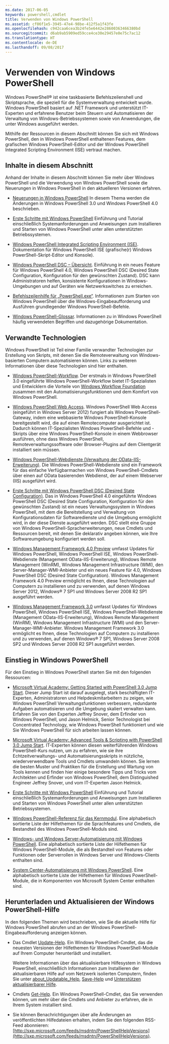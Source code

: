```yaml
---
ms.date: 2017-06-05
keywords: powershell,cmdlet
title: Verwenden von Windows PowerShell
ms.assetid: cf06f1e5-3945-47e4-98be-412f5a1f43fe
ms.openlocfilehash: c942caa6cea3b24fe5e6442e28600363466380bd
ms.sourcegitcommit: d6ab9ab5909ed59cce4ce30e29457e0e75c7ac12
ms.translationtype: HT
ms.contentlocale: de-DE
ms.lasthandoff: 09/08/2017
---
```

# <a name="using-windows-powershell"></a>Verwenden von Windows PowerShell
Windows PowerShell® ist eine taskbasierte Befehlszeilenshell und Skriptsprache, die speziell für die Systemverwaltung entwickelt wurde. Windows PowerShell basiert auf .NET Framework und unterstützt IT-Experten und erfahrene Benutzer beim Steuern und Automatisieren der Verwaltung von Windows-Betriebssystemen sowie von Anwendungen, die unter Windows ausgeführt werden.

Mithilfe der Ressourcen in diesem Abschnitt können Sie sich mit Windows PowerShell, den in Windows PowerShell enthaltenen Features, dem grafischen Windows PowerShell-Editor und der Windows PowerShell Integrated Scripting Environment (ISE) vertraut machen.

## <a name="whats-in-this-section"></a>Inhalte in diesem Abschnitt
Anhand der Inhalte in diesem Abschnitt können Sie mehr über Windows PowerShell und die Verwendung von Windows PowerShell sowie die Neuerungen in Windows PowerShell in den aktuelleren Versionen erfahren.

- [Neuerungen in Windows PowerShell](../../whats-new/What-s-New-in-Windows-PowerShell-50.md) In diesem Thema werden die Änderungen in Windows PowerShell 3.0 und Windows PowerShell 4.0 beschrieben.

- [Erste Schritte mit Windows PowerShell](../Getting-Started-with-Windows-PowerShell.md) Einführung und Tutorial einschließlich Systemanforderungen und Anweisungen zum Installieren und Starten von Windows PowerShell unter allen unterstützten Betriebssystemen.

- [Windows PowerShell Integrated Scripting Environment (ISE)](Windows-PowerShell-Integrated-Scripting-Environment--ISE-.md). Dokumentation für Windows PowerShell ISE (grafische(r) Windows PowerShell-Skript-Editor und Konsole).

- [Windows PowerShell DSC – Übersicht](https://technet.microsoft.com/en-us/library/04c9e716-822c-40f0-8fdf-f2dda8abd888). Einführung in ein neues Feature für Windows PowerShell 4.0, Windows PowerShell DSC (Desired State Configuration, Konfiguration für den gewünschten Zustand). DSC kann Administratoren helfen, konsistente Konfigurationen in Windows-Umgebungen und auf Geräten wie Netzwerkswitches zu erreichen.

- [Befehlszeilenhilfe für „PowerShell.exe“](../../core-powershell/console/PowerShell.exe-Command-Line-Help.md). Informationen zum Starten von Windows PowerShell über die Windows-Eingabeaufforderung und Ausführen grundlegender Windows PowerShell-Befehle.

- [Windows PowerShell-Glossar](../../Windows-PowerShell-Glossary.md). Informationen zu in Windows PowerShell häufig verwendeten Begriffen und dazugehörige Dokumentation.

## <a name="related-technologies"></a>Verwandte Technologien
Windows PowerShell ist Teil einer Familie verwandter Technologien zur Erstellung von Skripts, mit denen Sie die Remoteverwaltung von Windows-basierten Computern automatisieren können. Links zu weiteren Informationen über diese Technologien sind hier enthalten.

- [Windows PowerShell-Workflow](http://technet.microsoft.com/library/jj134242.aspx). Der erstmals in Windows PowerShell 3.0 eingeführte Windows PowerShell-Workflow bietet IT-Spezialisten und Entwicklern die Vorteile von [Windows Workflow Foundation](http://msdn.microsoft.com/library/ee342461.aspx) zusammen mit den Automatisierungsfunktionen und dem Komfort von Windows PowerShell.

- [Windows PowerShell Web Access](http://technet.microsoft.com/library/hh831611.aspx). Windows PowerShell Web Access (eingeführt in Windows Server 2012) fungiert als Windows PowerShell-Gateway, indem eine webbasierte Windows PowerShell-Konsole bereitgestellt wird, die auf einen Remotecomputer ausgerichtet ist. Dadurch können IT-Spezialisten Windows PowerShell-Befehle und -Skripts über eine Windows PowerShell-Konsole in einem Webbrowser ausführen, ohne dass Windows PowerShell, Remoteverwaltungssoftware oder Browser-Plugins auf dem Clientgerät installiert sein müssen.

- [Windows PowerShell-Webdienste (Verwaltung der OData-IIS-Erweiterung)](http://msdn.microsoft.com/library/windows/desktop/hh880865.aspx). Die Windows PowerShell-Webdienste sind ein Framework für das einfache Verfügbarmachen von Windows PowerShell-Cmdlets über einen auf OData basierenden Webdienst, der auf einem Webserver (IIS) ausgeführt wird.

- [Erste Schritte mit Windows PowerShell DSC (Desired State Configuration)](https://technet.microsoft.com/en-us/library/c134aa32-b085-4656-9a89-955d8ff768d0). Das in Windows PowerShell 4.0 eingeführte Windows PowerShell DSC (Desired State Configuration, Konfiguration für den gewünschten Zustand) ist ein neues Verwaltungssystem in Windows PowerShell, mit dem die Bereitstellung und Verwaltung von Konfigurationsdaten für Softwaredienste und die Umgebung ermöglicht wird, in der diese Dienste ausgeführt werden. DSC stellt eine Gruppe von Windows PowerShell-Spracherweiterungen, neue Cmdlets und Ressourcen bereit, mit denen Sie deklarativ angeben können, wie Ihre Softwareumgebung konfiguriert werden soll.

- [Windows Management Framework 4.0 Preview](http://go.microsoft.com/fwlink/?LinkID=293881) umfasst Updates für Windows PowerShell, Windows PowerShell ISE, Windows PowerShell-Webdienste (Management OData-IIS-Erweiterung), Windows Remote Management (WinRM), Windows Management Infrastructure (WMI), den Server-Manager-WMI-Anbieter und ein neues Feature für 4.0, Windows PowerShell DSC (Desired State Configuration). Windows Management Framework 4.0 Preview ermöglicht es Ihnen, diese Technologien auf Computern zu installieren und zu verwenden, auf denen Windows Server 2012, Windows® 7 SP1 und Windows Server 2008 R2 SP1 ausgeführt werden.

- [Windows Management Framework 3.0](http://www.microsoft.com/download/details.aspx?id=34595) umfasst Updates für Windows PowerShell, Windows PowerShell ISE, Windows PowerShell-Webdienste (Management OData-IIS-Erweiterung), Windows Remote Management (WinRM), Windows Management Infrastructure (WMI) und den Server-Manager-WMI-Anbieter. Windows Management Framework 3.0 ermöglicht es Ihnen, diese Technologien auf Computern zu installieren und zu verwenden, auf denen Windows® 7 SP1, Windows Server 2008 SP2 und Windows Server 2008 R2 SP1 ausgeführt werden.

## <a name="learning-windows-powershell"></a>Einstieg in Windows PowerShell
Für den Einstieg in Windows PowerShell starten Sie mit den folgenden Ressourcen:

- [Microsoft Virtual Academy: Getting Started with PowerShell 3.0 Jump Start](https://mva.microsoft.com/en-us/training-courses/getting-started-with-powershell-3-0-jump-start-8276). Dieser Jump Start ist darauf ausgelegt, stark beschäftigten IT-Experten, Administratoren und Helpdeskmitarbeitern zu zeigen, wie Windows PowerShell Verwaltungsfunktionen verbessern, redundante Aufgaben automatisieren und die Umgebung skaliert verwalten kann. Erfahren Sie von den Experten Jeffrey Snover, dem Erfinder von Windows PowerShell, und Jason Helmick, Senior Technologist bei Concentrated Technology, wie Windows PowerShell funktioniert und wie Sie Windows PowerShell für sich arbeiten lassen können.

- [Microsoft Virtual Academy: Advanced Tools & Scripting with PowerShell 3.0 Jump Start](https://mva.microsoft.com/en-US/training-courses/advanced-tools-scripting-with-powershell-30-jump-start-8277). IT-Experten können diesen weiterführenden Windows PowerShell-Kurs nutzen, um zu erfahren, wie sie ihre Echtzeitverwaltungs- und Automatisierungsskripts in nützliche, wiederverwendbare Tools und Cmdlets umwandeln können. Sie lernen die besten Muster und Praktiken für die Erstellung und Wartung von Tools kennen und finden hier einige besondere Tipps und Tricks vom Architekten und Erfinder von Windows PowerShell, dem Distinguished Engineer Jeffrey Snover, und vom IT-Experten Jason Helmick.

- [Erste Schritte mit Windows PowerShell](../Getting-Started-with-Windows-PowerShell.md) Einführung und Tutorial einschließlich Systemanforderungen und Anweisungen zum Installieren und Starten von Windows PowerShell unter allen unterstützten Betriebssystemen.

- [Windows PowerShell-Referenz für das Kernmodul](http://technet.microsoft.com/library/hh847741(v=wps.630).aspx). Eine alphabetisch sortierte Liste der Hilfethemen für die Sprachfeatures und Cmdlets, die Bestandteil des Windows PowerShell-Moduls sind.

- [Windows- und Windows Server-Automatisierung mit Windows PowerShell](http://technet.microsoft.com/library/dn249523.aspx). Eine alphabetisch sortierte Liste der Hilfethemen für Windows PowerShell-Module, die als Bestandteil von Features oder Funktionen oder Serverrollen in Windows Server und Windows-Clients enthalten sind.

- [System Center-Automatisierung mit Windows PowerShell](https://technet.microsoft.com/en-us/library/mt156962.aspx). Eine alphabetisch sortierte Liste der Hilfethemen für Windows PowerShell-Module, die in Komponenten von Microsoft System Center enthalten sind.

## <a name="downloading-and-updating-windows-powershell-help"></a>Herunterladen und Aktualisieren der Windows PowerShell-Hilfe
In den folgenden Themen wird beschrieben, wie Sie die aktuelle Hilfe für Windows PowerShell abrufen und an der Windows PowerShell-Eingabeaufforderung anzeigen können.

- Das Cmdlet [Update-Help](http://technet.microsoft.com/library/hh849720.aspx). Ein Windows PowerShell-Cmdlet, das die neuesten Versionen der Hilfethemen für Windows PowerShell-Module auf Ihrem Computer herunterlädt und installiert.

    Weitere Informationen über das aktualisierbare Hilfesystem in Windows PowerShell, einschließlich Informationen zum Installieren der aktualisierbaren Hilfe auf vom Netzwerk isolierten Computern, finden Sie unter [about_Updatable_Help](http://technet.microsoft.com/library/hh847735.aspx), [Save-Help](http://technet.microsoft.com/library/hh849724.aspx) und [Unterstützen aktualisierbarer Hilfe](http://msdn.microsoft.com/library/hh852754.aspx).

- Cmdlets [Get-Help](http://technet.microsoft.com/library/hh849696(v=wps.630).aspx). Ein Windows PowerShell-Cmdlet, das Sie verwenden können, um mehr über die Cmdlets und Anbieter zu erfahren, die in Ihrem System installiert sind.

- Sie können Benachrichtigungen über alle Änderungen an veröffentlichten Hilfedateien erhalten, indem Sie den folgenden RSS-Feed abonnieren: [http://sxp.microsoft.com/feeds/msdntn/PowerShellHelpVersions](http://sxp.microsoft.com/feeds/msdntn/PowerShellHelpVersions).

